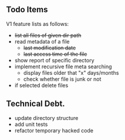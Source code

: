 ## Todo Items
V1 feature lists as follows:
 - ~~list all files of given dir path~~ 
  - read metadata of a file
    - ~~last modification date~~
    - ~~last access time of the file~~
  - show report of specific directory
  - implement recursive file meta searching
    - display files older that "x" days/months
	- check whether file is junk or not
  - if selected delete files
  
## Technical Debt.
 - update directory structure
 - add unit tests
 - refactor temporary hacked code
 
  